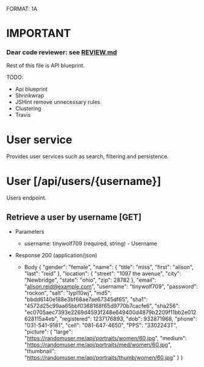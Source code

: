 FORMAT: 1A


# IMPORTANT
### Dear code reviewer: see [REVIEW.md](./REVIEW.md)
Rest of this file is API blueprint.


TODO:
* Api blueprint
* Shrinkwrap
* JSHint remove unnecessary rules
* Clustering
* Travis

# User service

Provides user services such as search, filtering and persistence.

# User [/api/users/{username}]

Users endpoint.

## Retrieve a user by username [GET]

+ Parameters
    + username: tinywolf709 (required, string) - Username

+ Response 200 (application/json)
    + Body
        {
            "gender": "female",
            "name": {
              "title": "miss",
              "first": "alison",
              "last": "reid"
            },
            "location": {
              "street": "1097 the avenue",
              "city": "Newbridge",
              "state": "ohio",
              "zip": 28782
            },
            "email": "alison.reid@example.com",
            "username": "tinywolf709",
            "password": "rockon",
            "salt": "lypI10wj",
            "md5": "bbdd6140e188e3bf68ae7ae67345df65",
            "sha1": "4572d25c99aa65bbf0368168f65d9770b7cacfe6",
            "sha256": "ec0705aec7393e2269d4593f248e649400d4879b2209f11bb2e012628115a4eb",
            "registered": 1237176893,
            "dob": 932871968,
            "phone": "031-541-9181",
            "cell": "081-647-4650",
            "PPS": "3302243T",
            "picture": {
              "large": "https://randomuser.me/api/portraits/women/60.jpg",
              "medium": "https://randomuser.me/api/portraits/med/women/60.jpg",
              "thumbnail": "https://randomuser.me/api/portraits/thumb/women/60.jpg"
            }
        }
